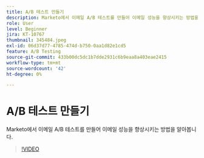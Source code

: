 ```yaml
---
title: A/B 테스트 만들기
description: Marketo에서 이메일 A/B 테스트를 만들어 이메일 성능을 향상시키는 방법을 알아봅니다.
role: User
level: Beginner
jira: KT-10767
thumbnail: 345484.jpeg
exl-id: 06d37d77-4785-474d-b750-0aa1d82e1cd5
feature: A/B Testing
source-git-commit: 433b00dc5dc1b7dde2931c6b9eaa8a403eae2415
workflow-type: tm+mt
source-wordcount: '42'
ht-degree: 0%

---
```


# A/B 테스트 만들기

Marketo에서 이메일 A/B 테스트를 만들어 이메일 성능을 향상시키는 방법을 알아봅니다.

>[!VIDEO](https://video.tv.adobe.com/v/345484/?quality=12&learn=on)
